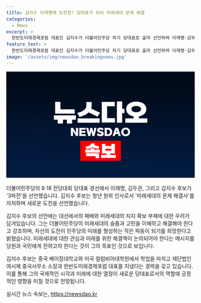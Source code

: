 ```yaml
---
title: 김지수 이재명에 도전장! 당대표가 되어 미래세대 문제 해결
categories:
  - News
excerpt: >
  한반도미래경제포럼 대표인 김지수가 더불어민주당 차기 당대표로 출마 선언하며 이재명·김두관과 3파전을 벌이고 있다. 미래세대의 대표로 나선 그는 미래세대의 고민을 이해하고 해결해야 한다며, 미래세대 민심 되찾기를 강조했다. 중국 베이징대와 미국 컬럼비아대에서 학업을 마친 김 대표는 당원과 국민들에게 메시지를 전달하기 위해 당대표직 출마를 결심한 것으로 알려졌다.
feature_text: >
  한반도미래경제포럼 대표인 김지수가 더불어민주당 차기 당대표로 출마 선언하며 이재명·김두관과 3파전을 벌이고 있다. 미래세대의 대표로 나선 그는 미래세대의 고민을 이해하고 해결해야 한다며, 미래세대 민심 되찾기를 강조했다. 중국 베이징대와 미국 컬럼비아대에서 학업을 마친 김 대표는 당원과 국민들에게 메시지를 전달하기 위해 당대표직 출마를 결심한 것으로 알려졌다.
image: '/assets/img/newsdao_breakingnews.jpg'
---
```


<p><img src="/assets/img/newsdao_breakingnews.jpg" alt="cryptoinkorea 속보" /></p>

<p>더불어민주당의 8·18 전당대회 당대표 경선에서 이재명, 김두관, 그리고 김지수 후보가 '3파전'을 선언했습니다. 김지수 후보는 청년 원외 인사로서 '미래세대의 문제 해결사'를 자처하며 새로운 도전을 선언했습니다.</p>

<p>김지수 후보의 선언에는 대선에서의 패배와 미래세대의 지지 확보 부재에 대한 우려가 담겨있습니다. 그는 더불어민주당이 미래세대의 슬픔과 고민을 이해하고 해결해야 한다고 강조하며, 자신의 도전이 민주당의 미래를 형성하는 작은 파동이 되기를 희망한다고 밝혔습니다. 미래세대에 대한 관심과 미래를 위한 해결책이 논의되어야 한다는 메시지를 당원과 국민에게 전하고자 한다는 것이 그의 목표인 것으로 보입니다. </p>

<p>김지수 후보는 중국 베이징대학교와 미국 컬럼비아대학원에서 학업을 마치고 재단법인 여시재 중국사무소 소장과 한반도미래경제포럼 대표를 지냈다는 경력을 갖고 있습니다. 이를 통해 그의 국제적인 시각과 미래에 대한 열정이 새로운 당대표로서의 역할에 긍정적인 영향을 미칠 것으로 전망됩니다.</p>
실시간 뉴스 속보는, <a href="https://newsdao.kr" rel="dofollow">https://newsdao.kr</a>


